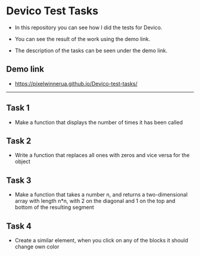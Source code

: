 # Devico Test Tasks

- In this repository you can see how I did the tests for Devico.

- You can see the result of the work using the demo link.

- The description of the tasks can be seen under the demo link.

## Demo link

* https://pixelwinnerua.github.io/Devico-test-tasks/

---

## Task 1

* Make a function that displays the number of times it has been called

## Task 2

* Write a function that replaces all ones with zeros and vice versa for the
object

## Task 3

* Make a function that takes a number n, and returns a two-dimensional array with
  length n*n, with 2 on the diagonal and 1 on the top and bottom of the resulting
  segment

## Task 4

* Create a similar element, when you click on any of the blocks it should change
  own color
